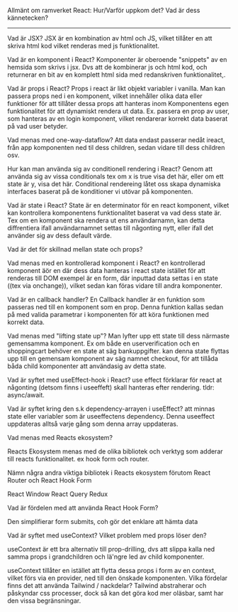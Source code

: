 Allmänt om ramverket React: Hur/Varför uppkom det? Vad är dess kännetecken?

----

Vad är JSX?
JSX är en kombination av html och JS, vilket tillåter en att skriva html kod vilket renderas med js funktionalitet.

Vad är en komponent i React?
Komponenter är oberoende "snippets" av en hemsida som skrivs i jsx. Dvs att de kombinerar js och html kod, 
och returnerar en bit av en komplett html sida med redanskriven funktionalitet,.


Vad är props i React?
Props i react är likt objekt variabler i vanilla. 
 Man kan passera props  ned i en komponent, vilket innehåller olika data eller funktioner för att tillåter dessa props att 
 hanteras inom Komponentens egen funktionalitet för att dynamiskt rendera ut data. Ex. passera en prop av user, som hanteras av en 
 login komponent, vilket rendarerar korrekt data baserat på vad user betyder.

Vad menas med one-way-dataflow?
Att data endast passerar nedåt ireact, från app komponenten ned til dess children, sedan vidare till dess children osv.

Hur kan man använda sig av conditionell rendering i React?
Genom att använda sig av vissa conditionals tex om x is true visa det här, eller om ett state är  y, visa  det här.
Conditional rendereing låtet oss skapa dynamiska interfaces baserat på de konditioner vi utövar på komponenten.

Vad är state i React?
State är en determinator för en  react komponent, vilket kan kontrollera komponentens funktionalitet baserat va vad dess state är.
Tex om en komponent ska rendera ut ens användarnamn, kan detta diffrentiera ifall användarnamnet settas till någonting nytt,
 eller ifall det använder sig av dess default värde.

Vad är det för skillnad mellan state och props?

Vad menas med en kontrollerad komponent i React?
en kontrollerad komponent äör en där dess data hanteras  i react state istället för att renderas till DOM
exempel är en form, där inputtad data settas i en state  ((tex via onchange)), vilket sedan kan föras vidare till andra komponenter.

Vad är en callback handler?
En Callback handler är en funktion som passeras ned till en komponent som en prop.
Denna funktion kallas sedan på med  valida parametrar i komponenten för att köra funktionen med korrekt data.

Vad menas med "lifting state up"?
Man lyfter upp ett state till dess närmaste gemensamma komponent.
Ex om både en userverification och en shoppingcart behöver en state at säg bankuppgifter.  kan denna state flyttas upp till en gemensam komponent
 av säg namnet checkout, för att tillåda båda child komponenter att användasig av detta state.

Vad är syftet med useEffect-hook i React?
use effect förklarar för react at någonting (detsom finns i useeffeft)
skall hanteras efter rendering. tldr: async/await.

Vad är syftet kring den s.k dependency-arrayen i useEffect?
att minnas state eller variabler som är useeffectens dependency. Denna useeffect uppdateras alltså varje gång som denna array uppdateras.

Vad menas med Reacts ekosystem? 

Reacts Ekosystem menas med de olika bibliotek och verktyg som adderar till reacts funktionalitet. ex hook form och router.


Nämn några andra viktiga bibliotek i Reacts ekosystem förutom React Router och React Hook Form

React Window
React Query
Redux


Vad är fördelen med att använda React Hook Form?

Den simplifierar  form submits, coh gör det enklare att hämta data


Vad är syftet med useContext? Vilket problem med props löser den?

useContext är ett bra alternativ till prop-drilling, dvs att slippa kalla ned samma props i grandchildren och lä'ngre led av child komponenter.

useContext tillåter en istället att flytta dessa props i form av en context, vilket förs via en provider, ned till den önskade komponenten.
Vilka fördelar finns det att använda Tailwind / nackdelar? 
Tailwind abstraherar och påskyndar css processer, dock så  kan det göra kod mer oläsbar, samt har den vissa begränsningar.